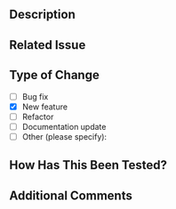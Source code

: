 ## Description

<!-- Provide a brief summary of the changes in this PR. -->

## Related Issue

<!-- If this PR addresses an issue, link to it here. -->
<!-- Example: Closes #1234 -->

## Type of Change

<!-- Please insert an X int the correct option -->

- [ ] Bug fix
- [X] New feature
- [ ] Refactor
- [ ] Documentation update
- [ ] Other (please specify):

## How Has This Been Tested?

<!-- Describe the tests that you ran to verify your changes. Provide instructions so others can reproduce. -->
<!-- Example: Unit tests, integration tests, manual testing, etc. -->


## Additional Comments

<!-- Add any other context or information about the PR here. -->
